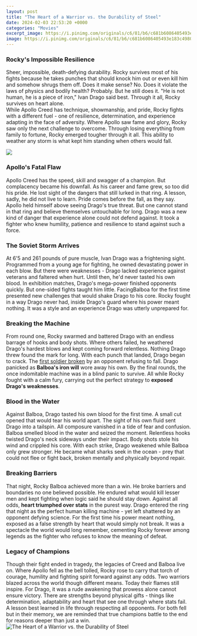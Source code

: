 ```yaml
---
layout: post
title: "The Heart of a Warrior vs. the Durability of Steel"
date: 2024-02-03 22:53:20 +0000
categories: "Movies"
excerpt_image: https://i.pinimg.com/originals/c6/81/b6/c681b6086405493e183c4980f39706f2.jpg
image: https://i.pinimg.com/originals/c6/81/b6/c681b6086405493e183c4980f39706f2.jpg
---
```


### Rocky's Impossible Resilience
Sheer, impossible, death-defying durability. Rocky survives most of his fights because he takes punches that should knock him out or even kill him and somehow shrugs them off. Does it make sense? No. Does it violate the laws of physics and bodily health? Probably. But he still does it. "He is not human, he is a piece of iron," Ivan Drago said best. Through it all, Rocky survives on heart alone.  
While Apollo Creed has technique, showmanship, and pride, Rocky fights with a different fuel - one of resilience, determination, and experience adapting in the face of adversity. Where Apollo saw fame and glory, Rocky saw only the next challenge to overcome. Through losing everything from family to fortune, Rocky emerged tougher through it all. This ability to weather any storm is what kept him standing when others would fall.

![](https://iheartintelligence.com/wp-content/uploads/2015/08/samurai-quotes-1.jpg)
### Apollo's Fatal Flaw
Apollo Creed has the speed, skill and swagger of a champion. But complacency became his downfall. As his career and fame grew, so too did his pride. He lost sight of the dangers that still lurked in that ring. A lesson, sadly, he did not live to learn. 
Pride comes before the fall, as they say. Apollo held himself above seeing Drago's true threat. But one cannot stand in that ring and believe themselves untouchable for long. Drago was a new kind of danger that experience alone could not defend against. It took a fighter who knew humility, patience and resilience to stand against such a force.
### The Soviet Storm Arrives
At 6'5 and 261 pounds of pure muscle, Ivan Drago was a frightening sight. Programmed from a young age for fighting, he owned devastating power in each blow. But there were weaknesses - Drago lacked experience against veterans and faltered when hurt. Until then, he'd never tasted his own blood.
In exhibition matches, Drago's mega-power finished opponents quickly. But one-sided fights taught him little. FacingBalboa for the first time presented new challenges that would shake Drago to his core. Rocky fought in a way Drago never had, inside Drago's guard where his power meant nothing. It was a style and an experience Drago was utterly unprepared for.
### Breaking the Machine
From round one, Rocky swarmed and battered Drago with an endless barrage of hooks and body shots. Where others failed, he weathered Drago's hardest blows and kept coming forward relentless. Nothing Drago threw found the mark for long. 
With each punch that landed, Drago began to crack. The [first soldier broken](https://fistore.mysenprints.com/collection/adolph) by an opponent refusing to fall. Drago panicked as **Balboa's iron will** wore away his own. By the final rounds, the once indomitable machine was in a blind panic to survive. All while Rocky fought with a calm fury, carrying out the perfect strategy to **exposed Drago's weaknesses**.
### Blood in the Water
Against Balboa, Drago tasted his own blood for the first time. A small cut opened that would tear his world apart. The sight of his own fluid sent Drago into a tailspin. All composure vanished in a tide of fear and confusion. 
Balboa smelled blood in the water and seized the moment. Relentless hooks twisted Drago's neck sideways under their impact. Body shots stole his wind and crippled his core. With each strike, Drago weakened while Balboa only grew stronger. He became what sharks seek in the ocean - prey that could not flee or fight back, broken mentally and physically beyond repair.
### Breaking Barriers
That night, Rocky Balboa achieved more than a win. He broke barriers and boundaries no one believed possible. He endured what would kill lesser men and kept fighting when logic said he should stay down. Against all odds, **heart triumphed over stats** in the purest way.
Drago entered the ring that night as the perfect human killing machine - yet left shattered by an opponent defying science. For the first time his power meant nothing, exposed as a false strength by heart that would simply not break. It was a spectacle the world would long remember, cementing Rocky forever among legends as the fighter who refuses to know the meaning of defeat.
### Legacy of Champions 
Though their fight ended in tragedy, the legacies of Creed and Balboa live on. Where Apollo fell as the bell tolled, Rocky rose to carry that torch of courage, humility and fighting spirit forward against any odds. Two warriors blazed across the world though different means.
Today their flames still inspire. For Drago, it was a rude awakening that prowess alone cannot ensure victory. There are strengths beyond physical gifts - things like determination, adaptability and heart that see one through where stats fail. A lesson best learned in life through respecting all opponents. For both fell but in their memory, we are reminded that true champions battle to the end for reasons deeper than just a win.
![The Heart of a Warrior vs. the Durability of Steel](https://i.pinimg.com/originals/c6/81/b6/c681b6086405493e183c4980f39706f2.jpg)